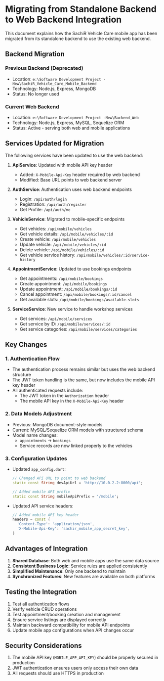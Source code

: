 # Migrating from Standalone Backend to Web Backend Integration

This document explains how the SachiR Vehicle Care mobile app has been migrated from its standalone backend to use the existing web backend.

## Backend Migration

### Previous Backend (Deprecated)
* Location: `e:\Software Development Project -New\SachiR_Vehicle_Care_Mobile_Backend`
* Technology: Node.js, Express, MongoDB
* Status: No longer used

### Current Web Backend 
* Location: `e:\Software Development Project -New\Backend_Web`
* Technology: Node.js, Express, MySQL, Sequelize ORM
* Status: Active - serving both web and mobile applications

## Services Updated for Migration

The following services have been updated to use the web backend:

1. **ApiService**: Updated with mobile API key header
   - Added: `X-Mobile-Api-Key` header required by web backend
   - Modified: Base URL points to web backend server

2. **AuthService**: Authentication uses web backend endpoints
   - Login: `/api/auth/login`
   - Registration: `/api/auth/register`
   - Get Profile: `/api/auth/me`

3. **VehicleService**: Migrated to mobile-specific endpoints
   - Get vehicles: `/api/mobile/vehicles`
   - Get vehicle details: `/api/mobile/vehicles/:id`
   - Create vehicle: `/api/mobile/vehicles`
   - Update vehicle: `/api/mobile/vehicles/:id`
   - Delete vehicle: `/api/mobile/vehicles/:id`
   - Get vehicle service history: `/api/mobile/vehicles/:id/service-history`

4. **AppointmentService**: Updated to use bookings endpoints
   - Get appointments: `/api/mobile/bookings`
   - Create appointment: `/api/mobile/bookings`
   - Update appointment: `/api/mobile/bookings/:id`
   - Cancel appointment: `/api/mobile/bookings/:id/cancel`
   - Get available slots: `/api/mobile/bookings/available-slots`

5. **ServiceService**: New service to handle workshop services
   - Get services: `/api/mobile/services`
   - Get service by ID: `/api/mobile/services/:id`
   - Get service categories: `/api/mobile/services/categories`

## Key Changes

### 1. Authentication Flow
- The authentication process remains similar but uses the web backend structure
- The JWT token handling is the same, but now includes the mobile API key header
- All authenticated requests include:
  - The JWT token in the `Authorization` header
  - The mobile API key in the `X-Mobile-Api-Key` header

### 2. Data Models Adjustment
- Previous: MongoDB document-style models
- Current: MySQL/Sequelize ORM models with structured schema 
- Model name changes:
  - `appointments` → `bookings`
  - Service records are now linked properly to the vehicles

### 3. Configuration Updates
- Updated `app_config.dart`:
  ```dart
  // Changed API URL to point to web backend
  static const String devApiUrl = 'http://10.0.2.2:8000/api';
  
  // Added mobile API prefix
  static const String mobileApiPrefix = '/mobile';
  ```

- Updated API service headers:
  ```dart
  // Added mobile API key header
  headers = const {
    'Content-Type': 'application/json',
    'X-Mobile-Api-Key': 'sachir_mobile_app_secret_key',
  }
  ```

## Advantages of Integration
1. **Shared Database**: Both web and mobile apps use the same data source
2. **Consistent Business Logic**: Service rules are applied consistently
3. **Simplified Maintenance**: Only one backend to maintain
4. **Synchronized Features**: New features are available on both platforms

## Testing the Integration
1. Test all authentication flows
2. Verify vehicle CRUD operations
3. Test appointment/booking creation and management
4. Ensure service listings are displayed correctly
3. Maintain backward compatibility for mobile API endpoints
4. Update mobile app configurations when API changes occur

## Security Considerations

1. The mobile API key (`MOBILE_APP_API_KEY`) should be properly secured in production
2. JWT authentication ensures users only access their own data
3. All requests should use HTTPS in production
